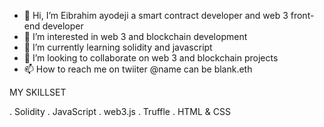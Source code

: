 

- 👋 Hi, I’m Eibrahim ayodeji a smart contract developer and web 3 front-end developer
- 👀 I’m interested in web 3 and blockchain development 
- 🌱 I’m currently learning solidity and javascript
- 💞️ I’m looking to collaborate on web 3 and blockchain projects
- 📫 How to reach me on twiiter @name can be blank.eth

MY SKILLSET 

. Solidity
. JavaScript
. web3.js
. Truffle
. HTML & CSS

<!---
name-can-be-blank-eth/name-can-be-blank-eth is a ✨ special ✨ repository because its `README.md` (this file) appears on your GitHub profile.
You can click the Preview link to take a look at your changes.
--->
